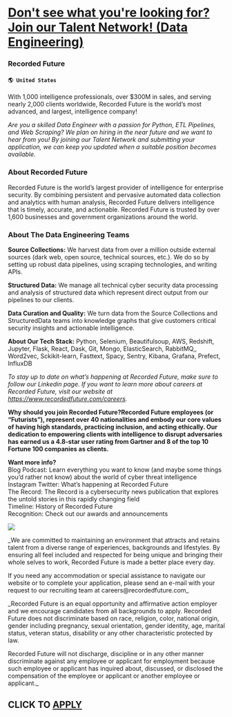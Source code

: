# [Don't see what you're looking for? Join our Talent Network! (Data Engineering)](https://www.remotewlb.com/apply/don-t-see-what-you-re-looking-for-join-our-talent-network-data-engineering-62934)  
### Recorded Future  
#### `🌎 United States`  

With 1,000 intelligence professionals, over $300M in sales, and serving nearly 2,000 clients worldwide, Recorded Future is the world’s most advanced, and largest, intelligence company!

 _Are you a skilled Data Engineer with a passion for Python, ETL Pipelines, and Web Scraping? We plan on hiring in the near future and we want to hear from you! By joining our Talent Network and submitting your application, we can keep you updated when a suitable position becomes available._

### About Recorded Future

Recorded Future is the world’s largest provider of intelligence for enterprise security. By combining persistent and pervasive automated data collection and analytics with human analysis, Recorded Future delivers intelligence that is timely, accurate, and actionable. Recorded Future is trusted by over 1,600 businesses and government organizations around the world.

### About The Data Engineering Teams

 **Source Collections:** We harvest data from over a million outside external sources (dark web, open source, technical sources, etc.). We do so by setting up robust data pipelines, using scraping technologies, and writing APIs.

 **Structured Data:** We manage all technical cyber security data processing and analysis of structured data which represent direct output from our pipelines to our clients.

 **Data Curation and Quality:** We turn data from the Source Collections and StructuredData teams into knowledge graphs that give customers critical security insights and actionable intelligence.

 **About Our Tech Stack:** Python, Selenium, Beautifulsoup, AWS, Redshift, Jupyter, Flask, React, Dask, Git, Mongo, ElasticSearch, RabbitMQ,, Word2vec, Sckikit-learn, Fasttext, Spacy, Sentry, Kibana, Grafana, Prefect, InfluxDB

 _To stay up to date on what’s happening at Recorded Future, make sure to follow our Linkedin page. If you want to learn more about careers at Recorded Future, visit our website at https://www.recordedfuture.com/careers._

 **Why should you join Recorded Future?Recorded Future employees (or “Futurists”), represent over 40 nationalities and embody our core values of having high standards, practicing inclusion, and acting ethically. Our dedication to empowering clients with intelligence to disrupt adversaries has earned us a 4.8-star user rating from Gartner and 8 of the top 10 Fortune 100 companies as clients.**

 **Want more info?**  
Blog Podcast: Learn everything you want to know (and maybe some things you’d rather not know) about the world of cyber threat intelligence  
Instagram Twitter: What’s happening at Recorded Future  
The Record: The Record is a cybersecurity news publication that explores the untold stories in this rapidly changing field  
Timeline: History of Recorded Future  
Recognition: Check out our awards and announcements

![](https://www.youtube.com/watch?v=2WhmRNPWIRk)

 _We are committed to maintaining an environment that attracts and retains talent from a diverse range of experiences, backgrounds and lifestyles. By ensuring all feel included and respected for being unique and bringing their whole selves to work, Recorded Future is made a better place every day.  
  
If you need any accommodation or special assistance to navigate our website or to complete your application, please send an e-mail with your request to our recruiting team at careers@recordedfuture.com_

 _Recorded Future is an equal opportunity and affirmative action employer and we encourage candidates from all backgrounds to apply. Recorded Future does not discriminate based on race, religion, color, national origin, gender including pregnancy, sexual orientation, gender identity, age, marital status, veteran status, disability or any other characteristic protected by law.  
  
Recorded Future will not discharge, discipline or in any other manner discriminate against any employee or applicant for employment because such employee or applicant has inquired about, discussed, or disclosed the compensation of the employee or applicant or another employee or applicant._

  
## CLICK TO [APPLY](https://www.remotewlb.com/apply/don-t-see-what-you-re-looking-for-join-our-talent-network-data-engineering-62934)

